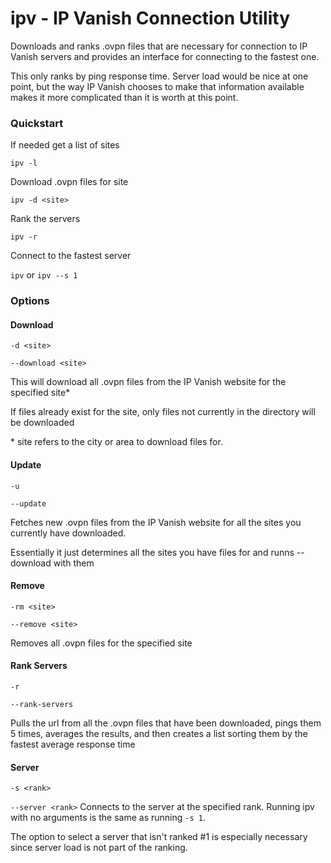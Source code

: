 # ipv - IP Vanish Connection Utility

Downloads and ranks .ovpn files that are necessary for connection 
to IP Vanish servers and provides an interface for connecting to 
the fastest one.

This only ranks by ping response time.  Server load would be nice 
at one point, but the way IP Vanish chooses to make that 
information available makes it more complicated than it is worth 
at this point.

### Quickstart

If needed get a list of sites

`ipv -l`

Download .ovpn files for site

`ipv -d <site>`

Rank the servers

`ipv -r`

Connect to the fastest server

`ipv` or `ipv --s 1`


### Options

#### Download
`-d <site>`

`--download <site>`

This will download all .ovpn files from the IP Vanish website for 
the specified site*

If files already exist for the site, only files not currently in 
the directory will be downloaded

\* site refers to the city or area to download files for.

#### Update
`-u`

`--update`

Fetches new .ovpn files from the IP Vanish website for all 
the sites you currently have downloaded.

Essentially it just determines all the sites you have files for 
and runns --download with them

#### Remove
`-rm <site>`

`--remove <site>`

Removes all .ovpn files for the specified site

#### Rank Servers
`-r`

`--rank-servers`

Pulls the url from all the .ovpn files that have been downloaded, 
pings them 5 times, averages the results, and then creates a list 
sorting them by the fastest average response time

#### Server
`-s <rank>`

`--server <rank>`
Connects to the server at the specified rank.  Running ipv with no 
arguments is the same as running `-s 1`.

The option to select a server that isn't ranked #1 is especially 
necessary since server load is not part of the ranking.